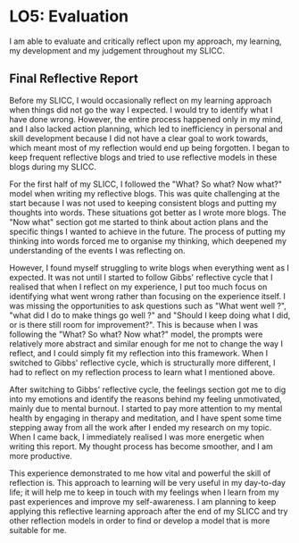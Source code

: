 # LO5: Evaluation

I am able to evaluate and critically reflect upon my approach, my learning, my development and my judgement throughout my SLICC.

## Final Reflective Report

Before my SLICC, I would occasionally reflect on my learning approach when things did not go the way I expected. I would try to identify what I have done wrong. However, the entire process happened only in my mind, and I also lacked action planning, which led to inefficiency in personal and skill development because I did not have a clear goal to work towards, which meant most of my reflection would end up being forgotten. I began to keep frequent reflective blogs and tried to use reflective models in these blogs during my SLICC.

For the first half of my SLICC, I followed the "What? So what? Now what?" model when writing my reflective blogs. This was quite challenging at the start because I was not used to keeping consistent blogs and putting my thoughts into words. These situations got better as I wrote more blogs. The "Now what" section got me started to think about action plans and the specific things I wanted to achieve in the future. The process of putting my thinking into words forced me to organise my thinking, which deepened my understanding of the events I was reflecting on. 

However, I found myself struggling to write blogs when everything went as I expected. It was not until I started to follow Gibbs' reflective cycle that I realised that when I reflect on my experience, I put too much focus on identifying what went wrong rather than focusing on the experience itself. I was missing the opportunities to ask questions such as "What went well ?", "what did I do to make things go well ?" and "Should I keep doing what I did, or is there still room for improvement?". This is because when I was following the "What? So what? Now what?" model, the prompts were relatively more abstract and similar enough for me not to change the way I reflect, and I could simply fit my reflection into this framework. When I switched to Gibbs' reflective cycle, which is structurally more different, I had to reflect on my reflection process to learn what I mentioned above.

After switching to Gibbs' reflective cycle, the feelings section got me to dig into my emotions and identify the reasons behind my feeling unmotivated, mainly due to mental burnout. I started to pay more attention to my mental health by engaging in therapy and meditation, and I have spent some time stepping away from all the work after I ended my research on my topic. When I came back, I immediately realised I was more energetic when writing this report. My thought process has become smoother, and I am more productive.

This experience demonstrated to me how vital and powerful the skill of reflection is. This approach to learning will be very useful in my day-to-day life; it will help me to keep in touch with my feelings when I learn from my past experiences and improve my self-awareness. I am planning to keep applying this reflective learning approach after the end of my SLICC and try other reflection models in order to find or develop a model that is more suitable for me.

<!-- ## What -->
<!-- 
In your own words, what are you focusing on for this learning outcome? Make this as specific as possible. How does this differ from what you expected in your Proposal?

What have you done since your Proposal to progress this learning outcome?

What unexpected changes, challenges and/or problems have you encountered?
-->

<!-- ## So What -->
<!-- 
What are the main things you have learned from your experiences in relation to this learning outcome?

What experiences contributed the most to this learning?

How have you learned from anything that was unexpected, challenging, or difficult?
-->

<!-- ## Now What -->
<!-- 
What are your next steps for this learning outcome – whether during your SLICC or beyond?

How could what you have learned be useful in other parts of your life (academic, personal, and professional), now and in the future?
-->
